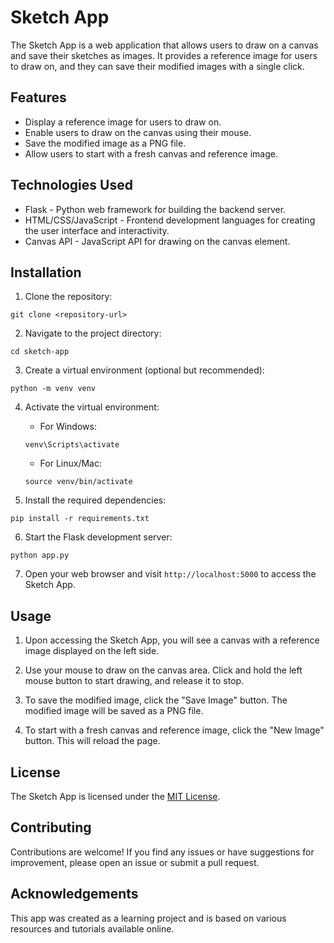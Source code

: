 # Sketch App

The Sketch App is a web application that allows users to draw on a canvas and save their sketches as images. It provides a reference image for users to draw on, and they can save their modified images with a single click.

## Features

- Display a reference image for users to draw on.
- Enable users to draw on the canvas using their mouse.
- Save the modified image as a PNG file.
- Allow users to start with a fresh canvas and reference image.

## Technologies Used

- Flask - Python web framework for building the backend server.
- HTML/CSS/JavaScript - Frontend development languages for creating the user interface and interactivity.
- Canvas API - JavaScript API for drawing on the canvas element.

## Installation

1. Clone the repository:

```
git clone <repository-url>
```

2. Navigate to the project directory:

```
cd sketch-app
```

3. Create a virtual environment (optional but recommended):

```
python -m venv venv
```

4. Activate the virtual environment:

   - For Windows:

   ```
   venv\Scripts\activate
   ```

   - For Linux/Mac:

   ```
   source venv/bin/activate
   ```

5. Install the required dependencies:

```
pip install -r requirements.txt
```

6. Start the Flask development server:

```
python app.py
```

7. Open your web browser and visit `http://localhost:5000` to access the Sketch App.

## Usage

1. Upon accessing the Sketch App, you will see a canvas with a reference image displayed on the left side.

2. Use your mouse to draw on the canvas area. Click and hold the left mouse button to start drawing, and release it to stop.

3. To save the modified image, click the "Save Image" button. The modified image will be saved as a PNG file.

4. To start with a fresh canvas and reference image, click the "New Image" button. This will reload the page.

## License

The Sketch App is licensed under the [MIT License](LICENSE).

## Contributing

Contributions are welcome! If you find any issues or have suggestions for improvement, please open an issue or submit a pull request.

## Acknowledgements

This app was created as a learning project and is based on various resources and tutorials available online.
